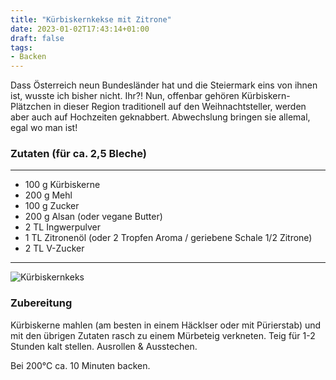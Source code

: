 ```yaml
---
title: "Kürbiskernkekse mit Zitrone"
date: 2023-01-02T17:43:14+01:00
draft: false
tags:
- Backen
---
```

Dass Österreich neun Bundesländer hat und die Steiermark eins von ihnen ist, wusste ich bisher nicht. Ihr?! Nun, offenbar gehören Kürbiskern-Plätzchen in dieser Region traditionell auf den Weihnachtsteller, werden aber auch auf Hochzeiten geknabbert. Abwechslung bringen sie allemal, egal wo man ist!


### Zutaten (für ca. 2,5 Bleche)
---
* 100 g Kürbiskerne
* 200 g Mehl
* 100 g Zucker
* 200 g Alsan (oder vegane Butter)
* 2 TL Ingwerpulver
* 1 TL Zitronenöl (oder 2 Tropfen Aroma / geriebene Schale 1/2 Zitrone)
* 2 TL V-Zucker
---
![Kürbiskernkeks](./kürbiskeks.jpg)
### Zubereitung
Kürbiskerne mahlen (am besten in einem Häcklser oder mit Pürierstab) und mit den übrigen Zutaten rasch zu einem Mürbeteig verkneten. Teig für 1-2 Stunden kalt stellen. 
Ausrollen & Ausstechen. 

Bei 200°C ca. 10 Minuten backen. 

